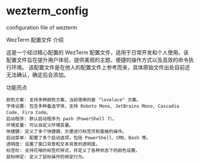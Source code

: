 # wezterm_config
configuration file of wezterm

WezTerm 配置文件
介绍

这是一个经过精心配置的 WezTerm 配置文件，适用于日常开发和个人使用。该配置文件旨在提升用户体验，提供美观的主题、便捷的操作方式以及高效的命令执行环境。
该配置文件是在他人的配置文件上参考而来，具体原始文件出处目前还无法确认，确定后会添加。

功能亮点

    颜色方案: 支持多种颜色方案，当前使用的是 "lovelace" 方案。
    字体设置: 包含多种备选字体，支持 Roboto Mono, JetBrains Mono, Cascadia Code, Fira Code。
    启动程序: 默认启动程序为 pwsh（PowerShell 7）。
    环境变量: 可以自定义环境变量。
    快捷键: 定义了多个快捷键，方便进行标签页和窗格的操作。
    启动菜单: 配置了多个启动选项，包括 PowerShell、CMD、Bash 等。
    透明度: 设置了窗口背景和文本背景的透明度。
    标签栏: 支持花哨的标签栏样式，并定义了各种状态下的颜色设置。
    鼠标绑定: 定义了鼠标操作的绑定行为。
